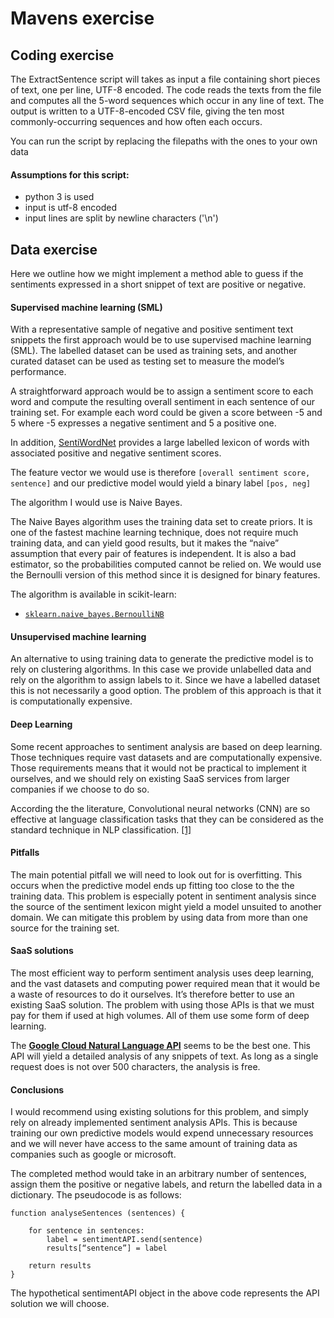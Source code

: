 # Mavens exercise

## Coding exercise

The ExtractSentence script will takes as input a file containing short pieces of text, one per line, UTF-8 encoded. 
The code reads the texts from the file and computes
all the 5-word sequences which occur in any line of
text. The output is written to a UTF-8-encoded CSV file, 
giving the ten most commonly-occurring sequences and how often each occurs.

You can run the script by replacing the filepaths with the ones to your own data

#### Assumptions for this script:
- python 3 is used
- input is utf-8 encoded
- input lines are split by newline characters ('\n')

## Data exercise

Here we outline how we might implement a method able to guess if the sentiments expressed in a short snippet of text are positive or negative. 

#### Supervised machine learning (SML)

With a representative sample of negative and positive sentiment text snippets the first approach would be to use supervised machine learning (SML). The labelled dataset can be  used as training sets, and another curated dataset can be used as testing set to measure the model’s performance.

A straightforward approach would be to assign a sentiment score to each word and compute the resulting overall sentiment in each sentence of our training set. For example each word could be given a score between -5 and 5 where -5 expresses a negative sentiment and 5 a positive one. 

In addition, [SentiWordNet](http://sentiwordnet.isti.cnr.it/) provides a large labelled lexicon of words with associated positive and negative sentiment scores.

The feature vector we would use is therefore `[overall sentiment score, sentence]` and our predictive model would yield a binary label `[pos, neg]`

The algorithm I would use is Naive Bayes.

The Naive Bayes algorithm uses the training data set to create priors. It is one of the fastest machine learning technique, does not require much training data, and can yield good results, but it makes the “naive” assumption that every pair of features is independent. It is also a bad estimator, so the probabilities computed cannot be relied on. We would use the Bernoulli version of this method since it is designed for binary features.

The algorithm is available in scikit-learn:
- [`sklearn.naive_bayes.BernoulliNB`](http://scikit-learn.org/stable/modules/generated/sklearn.naive_bayes.BernoulliNB.html#sklearn.naive_bayes.BernoulliNB)

#### Unsupervised machine learning

An alternative to using training data to generate the predictive model is to rely on clustering algorithms. In this case we provide unlabelled data and rely on the algorithm to assign labels to it. Since we have a labelled dataset this is not necessarily a good option. The problem of this approach is that it is computationally expensive.

#### Deep Learning

Some recent approaches to sentiment analysis are based on deep learning. Those techniques require vast datasets and are computationally expensive. Those requirements means that it would not be practical to implement it ourselves, and we should rely on existing SaaS services from larger companies if we choose to do so.

According the the literature, Convolutional neural networks (CNN) are so effective at language classification tasks that they can be considered as the standard technique in NLP classification. [[1]](https://arxiv.org/pdf/1408.5882v2.pdf)

#### Pitfalls

The main potential pitfall we will need to look out for is overfitting. This occurs when the predictive model ends up fitting too close to the the training data. This problem is especially potent in sentiment analysis since the source of the sentiment lexicon might yield a model unsuited to another domain. We can mitigate this problem by using data from more than one source for the training set.

#### SaaS solutions

The most efficient way to perform sentiment analysis uses deep learning, and the vast datasets and computing power required mean that it would be a waste of resources to do it ourselves. It’s therefore better to use an existing SaaS solution. The problem with using those APIs is that we must pay for them if used at high volumes. All of them use some form of deep learning. 

The [**Google Cloud Natural Language API**](https://cloud.google.com/natural-language/) seems to be the best one. This API will yield a detailed analysis of any snippets of text. As long as a single request does is not over 500 characters, the analysis is free.

#### Conclusions

I would recommend using existing solutions for this problem, and simply rely on already implemented sentiment analysis APIs. This is because training our own predictive models would expend unnecessary resources and we will never have access to the same amount of training data as companies such as google or microsoft.

The completed method would take in an arbitrary number of sentences, assign them the positive or negative labels, and return the labelled data in a dictionary. The pseudocode is as follows:
```
function analyseSentences (sentences) {
    
    for sentence in sentences:
        label = sentimentAPI.send(sentence)
        results[“sentence”] = label
    
    return results
}

```

The hypothetical sentimentAPI object in the above code represents the API solution we will choose.

